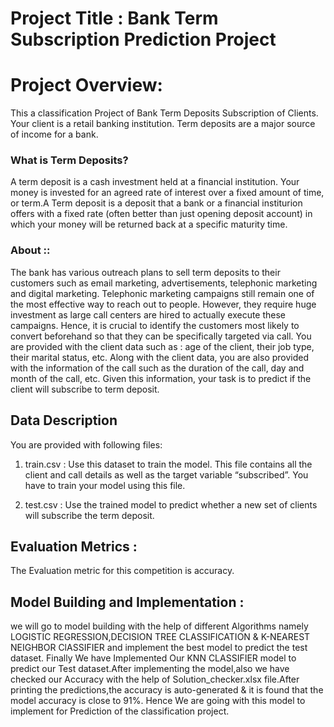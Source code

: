 
# Project Title : Bank Term Subscription Prediction Project
# Project Overview:
This a classification Project of Bank Term Deposits Subscription of Clients.
Your client is a retail banking institution. Term deposits are a major source
of income for a bank.
### What is Term Deposits?
A term deposit is a cash investment held at a financial institution. Your
money is invested for an agreed rate of interest over a fixed amount of
time, or term.A Term deposit is a deposit that a bank or a financial institurion offers with a fixed rate (often better than just opening deposit account) in which your money will be returned back at a specific maturity time.
### About ::
The bank has various outreach plans to sell term deposits to their
customers such as email marketing, advertisements, telephonic marketing
and digital marketing.
Telephonic marketing campaigns still remain one of the most effective way
to reach out to people. However, they require huge investment as large call
centers are hired to actually execute these campaigns. Hence, it is crucial
to identify the customers most likely to convert beforehand so that they can
be specifically targeted via call.
You are provided with the client data such as : age of the client, their job
type, their marital status, etc. Along with the client data, you are also
provided with the information of the call such as the duration of the call, day
and month of the call, etc. Given this information, your task is to predict if
the client will subscribe to term deposit.
## Data Description
You are provided with following files:
  1. train.csv : Use this dataset to train the model. This file contains all the
  client and call details as well as the target variable “subscribed”. You have
  to train your model using this file.

  2. test.csv : Use the trained model to predict whether a new set of clients
  will subscribe the term deposit.
## Evaluation Metrics :
The Evaluation metric for this competition is accuracy.
##  Model Building and Implementation :
 we will go to model building with the help of different Algorithms namely LOGISTIC REGRESSION,DECISION TREE CLASSIFICATION & K-NEAREST NEIGHBOR ClASSIFIER and implement the best model to predict the test dataset.
Finally We have Implemented Our KNN CLASSIFIER model to predict our Test dataset.After implementing the model,also we have checked our Accuracy with the help of Solution_checker.xlsx file.After printing the predictions,the accuracy is auto-generated & it is found that the model accuracy is close to 91%.
Hence We are going with this model to implement for Prediction of the classification project.




